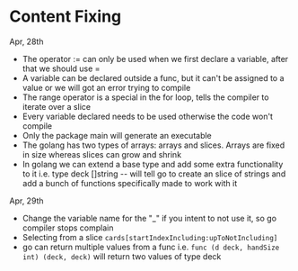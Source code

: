 # Content Fixing

Apr, 28th

- The operator := can only be used when we first declare a variable, after that we should use =
- A variable can be declared outside a func, but it can't be assigned to a value or we will got an error trying to compile
- The range operator is a special in the for loop, tells the compiler to iterate over a slice
- Every variable declared needs to be used otherwise the code won't compile
- Only the package main will generate an executable
- The golang has two types of arrays: arrays and slices. Arrays are fixed in size whereas slices can grow and shrink
- In golang we can extend a base type and add some extra functionality to it i.e. type deck []string -- will tell go to create an slice of strings and add a bunch of functions specifically made to work with it

Apr, 29th

- Change the variable name for the "_" if you intent to not use it, so go compiler stops complain
- Selecting from a slice `cards[startIndexIncluding:upToNotIncluding]`
- go can return multiple values from a func i.e. `func (d deck, handSize int) (deck, deck)` will return two values of type deck 
